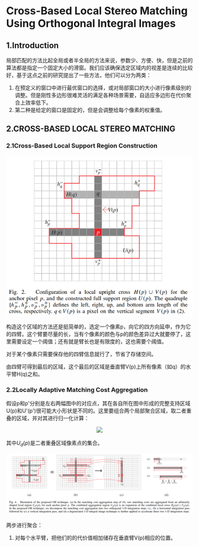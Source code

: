 # Cross-Based Local Stereo Matching Using Orthogonal Integral Images

## 1.Introduction

局部匹配的方法比起全局或者半全局的方法来说，参数少、方便、快，但是之前的算法都是指定一个固定大小的滑窗。我们应该确保选定区域内的视差是连续的比较好，基于这点之前的研究提出了一些方法，他们可以分为两类：

1. 在预定义的窗口中进行最优窗口的选择，或对局部窗口的大小进行像素级别的调整。但是刚性多边形很难灵活的满足各种场景需要，自适应多边形在代价聚合上效率低下。
2. 第二种是给定的窗口是固定的，但是会调整给每个像素的权重值。

## 2.CROSS-BASED LOCAL STEREO MATCHING

### 2.1Cross-Based Local Support Region Construction

<div align=center>
<img src="Images/0601.png">
</div>

构造这个区域的方法还是挺简单的，选定一个像素p，向它的四方向延申，作为它的四臂。这个臂要尽量的长，当有个像素的颜色与p的颜色差异过大就要停了，这里需要设定一个阈值；还有就是臂长也是有限度的，这也需要个阈值。

对于某个像素只需要保存他的四臂信息就行了，节省了存储空间。

由四臂可得到最后的区域，这个最后的区域是垂直臂V(p)上所有像素（如q）的水平臂H(q)之和。

### 2.2Locally Adaptive Matching Cost Aggregation

假设p和p'分别是左右两幅图中的对应点，其在各自所在图中形成的完整支持区域U(p)和U'(p')很可能大小形状是不同的。这里要组合两个局部聚合区域，取二者重叠的区域，并对其进行归一化计算：

<div align=center>
<img src="https://latex.codecogs.com/gif.latex?%5Cbg_white%20%5Coverline%7BE%7D_%7Bd%7D%28p%29%3D%5Cfrac%7B1%7D%7B%5Cleft%20%5C%7C%20U_%7Bd%7D%28p%29%20%5Cright%20%5C%7C%7D%7BE%7D_%7Bd%7D%28p%29%3D%5Cfrac%7B1%7D%7B%5Cleft%20%5C%7C%20U_%7Bd%7D%28p%29%20%5Cright%20%5C%7C%7D%5Csum_%7Bs%5Cin%20U_%7Bd%7D%28p%29%20%7D%5E%7B%7D%7Be%7D_%7Bd%7D%28s%29">
</div>

其中$U_{d}(p)$是二者重叠区域像素点的集合。

<div align=center>
<img src="Images/0602.png">
</div>


两步进行聚合：

1. 对每个水平臂，把他们的的代价值相加储存在垂直臂V(p)相应的位置。

